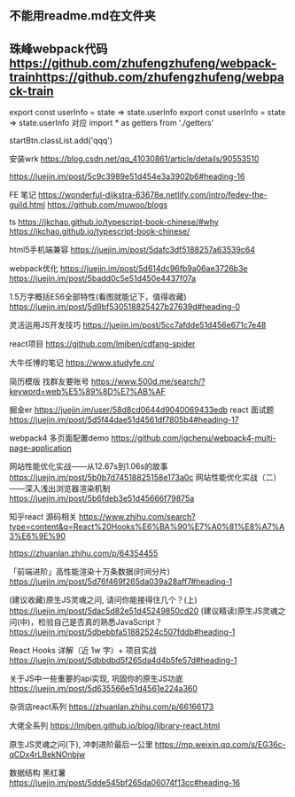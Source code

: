 <!-- ---
home: true
heroImage: /hero.png
actionText: 快速上手 →
actionLink: /zh/guide/
features:
- title: 简洁至上
  details: 以 Markdown 为中心的项目结构，以最少的配置帮助你专注于写作。
- title: Vue驱动
  details: 享受 Vue + webpack 的开发体验，在 Markdown 中使用 Vue 组件，同时可以使用 Vue 来开发自定义主题。
- title: 高性能
  details: VuePress 为每个页面预渲染生成静态的 HTML，同时在页面被加载的时候，将作为 SPA 运行。
footer: MIT Licensed | Copyright © 2018-present Evan You
--- -->

## 不能用readme.md在文件夹

## 珠峰webpack代码 https://github.com/zhufengzhufeng/webpack-trainhttps://github.com/zhufengzhufeng/webpack-train


export const userInfo = state => state.userInfo
export const userInfo = state => state.userInfo
对应
import * as getters from './getters'

startBtn.classList.add('qqq')

安装wrk
https://blog.csdn.net/qq_41030861/article/details/90553510


https://juejin.im/post/5c9c3989e51d454e3a3902b6#heading-16

FE 笔记
https://wonderful-dijkstra-63678e.netlify.com/intro/fedev-the-guild.html
https://github.com/muwoo/blogs

ts
https://jkchao.github.io/typescript-book-chinese/#why
https://jkchao.github.io/typescript-book-chinese/

html5手机端兼容
https://juejin.im/post/5dafc3df5188257a63539c64


webpack优化
https://juejin.im/post/5d614dc96fb9a06ae3726b3e
https://juejin.im/post/5badd0c5e51d450e4437f07a

1.5万字概括ES6全部特性(看图就能记下，值得收藏)
https://juejin.im/post/5d9bf530518825427b27639d#heading-0


灵活运用JS开发技巧
https://juejin.im/post/5cc7afdde51d456e671c7e48

react项目
https://github.com/lmjben/cdfang-spider

大牛任博的笔记
https://www.studyfe.cn/

简历模版  找群友要账号
https://www.500d.me/search/?keyword=web%E5%89%8D%E7%AB%AF

掘金er
https://juejin.im/user/58d8cd0644d9040069433edb
react 面试题
https://juejin.im/post/5d5f44dae51d4561df7805b4#heading-17

webpack4 多页面配置demo
https://github.com/jgchenu/webpack4-multi-page-application



网站性能优化实战——从12.67s到1.06s的故事
https://juejin.im/post/5b0b7d74518825158e173a0c
网站性能优化实战（二）——深入浅出浏览器渲染机制
https://juejin.im/post/5b6fdeb3e51d45666f79875a


知乎react 源码相关
https://www.zhihu.com/search?type=content&q=React%20Hooks%E6%BA%90%E7%A0%81%E8%A7%A3%E6%9E%90

https://zhuanlan.zhihu.com/p/64354455

「前端进阶」高性能渲染十万条数据(时间分片)
https://juejin.im/post/5d76f469f265da039a28aff7#heading-1

(建议收藏)原生JS灵魂之问, 请问你能接得住几个？(上)
https://juejin.im/post/5dac5d82e51d45249850cd20
(建议精读)原生JS灵魂之问(中)，检验自己是否真的熟悉JavaScript？
https://juejin.im/post/5dbebbfa51882524c507fddb#heading-1

React Hooks 详解（近 1w 字）+ 项目实战
https://juejin.im/post/5dbbdbd5f265da4d4b5fe57d#heading-1

关于JS中一些重要的api实现, 巩固你的原生JS功底
https://juejin.im/post/5d635566e51d4561e224a360

杂货店react系列
https://zhuanlan.zhihu.com/p/66166173

大佬全系列
https://lmjben.github.io/blog/library-react.html

原生JS灵魂之问(下), 冲刺进阶最后一公里
https://mp.weixin.qq.com/s/EG36c-qCDx4rLBekNOnbjw




数据结构
黑红薯
https://juejin.im/post/5dde545bf265da06074f13cc#heading-16